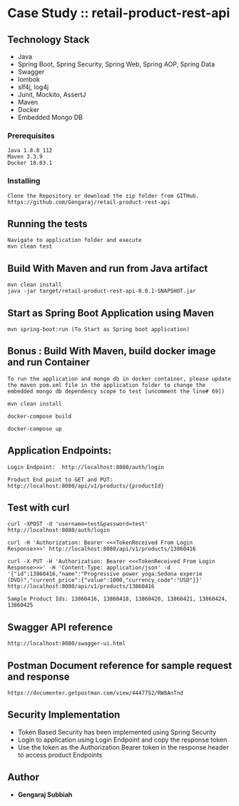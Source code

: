 # Case Study :: retail-product-rest-api

## Technology Stack

* Java
* Spring Boot, Spring Security, Spring Web, Spring AOP, Spring Data
* Swagger
* lombok
* slf4j, log4j
* Junit, Mockito, AssertJ
* Maven
* Docker
* Embedded Mongo DB 


### Prerequisites

```
Java 1.8.0_112
Maven 3.3.9
Docker 18.03.1
```

### Installing

```
Clone the Repository or download the zip folder from GITHub. https://github.com/Gengaraj/retail-product-rest-api
```

## Running the tests

```
Navigate to application folder and execute 
mvn clean test
```

## Build With Maven and run from Java artifact

```
mvn clean install
java -jar target/retail-product-rest-api-0.0.1-SNAPSHOT.jar
```


## Start as Spring Boot Application using Maven

```
mvn spring-boot:run (To Start as Spring boot application)
```

## Bonus : Build With Maven, build docker image and run Container  

```
To run the application and mongo db in docker container, please update the maven pom.xml file in the application folder to change the embedded mongo db dependency scope to test [uncomment the line# 69])

mvn clean install

docker-compose build

docker-compose up
```

## Application Endpoints:

```
Login Endpoint:  http://localhost:8080/auth/login

Product End point to GET and PUT: http://localhost:8080/api/v1/products/{productId}
```

## Test with curl

```
curl -XPOST -d 'username=test&password=test' http://localhost:8080/auth/login

curl -H 'Authorization: Bearer <<<TokenReceived From Login Response>>>' http://localhost:8080/api/v1/products/13860416

curl -X PUT -H 'Authorization: Bearer <<<TokenReceived From Login Response>>>' -H 'Content-Type: application/json' -d '{"id":13860416,"name":"Progressive power yoga:Sedona experie (DVD)","current_price":{"value":1000,"currency_code":"USD"}}' http://localhost:8080/api/v1/products/13860416

Sample Product Ids: 13860416, 13860418, 13860420, 13860421, 13860424, 13860425
```

## Swagger API reference
```
http://localhost:8080/swagger-ui.html
```

## Postman Document reference for sample request and response
```
https://documenter.getpostman.com/view/4447752/RW8AnTnd
```

## Security Implementation

* Token Based Security has been implemented using Spring Security
* Login to application using Login Endpoint and copy the response token
* Use the token as the Authorization Bearer token in the response header to access product Endpoints


## Author
* **Gengaraj Subbiah** 

